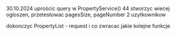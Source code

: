30.10.2024
uprościc query w PropertyService() 44
stworzyc wiecej ogloszen, przetestowac pagesSize, pageNumber
2 uzytkownikow 

dokonczyc PropertyList - request i co zwracac 
jakie kolejne funkcje 